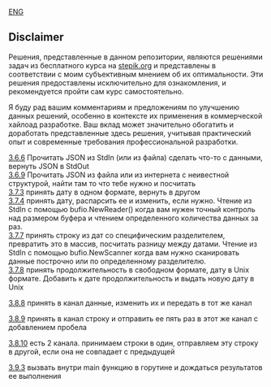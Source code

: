 [ENG](https://github.com/larikhide/stepik-go/blob/style/README-ENG.md)

## Disclaimer
Решения, представленные в данном репозитории, являются решениями задач из бесплатного курса на [stepik.org](https://stepik.org/course/54403/syllabus) и представлены в соответствии с моим субъективным мнением об их оптимальности. Эти решения предоставлены исключительно для ознакомления, и рекомендуется пройти сам курс самостоятельно.

Я буду рад вашим комментариям и предложениям по улучшению данных решений, особенно в контексте их применения в коммерческой хайлоад разработке. Ваш вклад может значительно обогатить и доработать представленные здесь решения, учитывая практический опыт и современные требования профессиональной разработки.

  
[3.6.6](https://github.com/larikhide/stepik-go/blob/main/3-6-json/3-6-6-json.go) Прочитать JSON из StdIn (или из файла) сделать что-то с данными, вернуть JSON в StdOut  
[3.6.9](https://github.com/larikhide/stepik-go/blob/main/3-6-json/3-6-9-json/3-6-9-json.go) Прочитать JSON из файла или из интернета с неивестной структурой, найти там то что тебе нужно и посчитать  
[3.7.3](https://github.com/larikhide/stepik-go/blob/main/3-7-time/3-7-3-time.go) принять дату в одном формате, вернуть в другом  
[3.7.4](https://github.com/larikhide/stepik-go/blob/main/3-7-time/3-7-4-time.go) принять дату, распарсить ее и изменить, если нужно. Чтение из StdIn с помощью bufio.NewReader() когда вам нужен точный контроль над размером буфера и чтением определенного количества данных за раз.   
[3.7.7](https://github.com/larikhide/stepik-go/blob/main/3-7-time/3-7-7-time.go) принять строку из дат со специфическим разделителем, превратить это в массив, посчитать разницу между датами. Чтение из StdIn с помощью bufio.NewScanner когда вам нужно сканировать данные построчно или по определенному разделителю.  
[3.7.8](https://github.com/larikhide/stepik-go/blob/main/3-7-time/3-7-8-time.go) принять продолжительность в свободном формате, дату в Unix формате. Добавить к дате продолжительность и выдать новую дату в Unix  

[3.8.8](https://github.com/larikhide/stepik-go/blob/main/3-8-parallelism/3-8-8-parallelism.go) принять в канал данные, изменить их и передать в тот же канал

[3.8.9](https://github.com/larikhide/stepik-go/blob/main/3-8-parallelism/3-8-9-parallelism.go) принять в канал строку и отправить ее пять раз в этот же канал с добавлением пробела  

[3.8.10](https://github.com/larikhide/stepik-go/blob/main/3-8-parallelism/3-8-9-parallelism.go) есть 2 канала. принимаем строки в один, отправляем эту строку в другой, если она не совпадает с предыдущей  

[3.9.3]() вызвать внутри main функцию в горутине и дождаться результатов ее выполнения